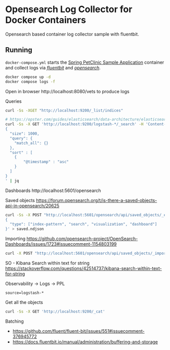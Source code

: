 # Opensearch Log Collector for Docker Containers

Opensearch based container log collector sample with fluentbit.

## Running

`docker-compose.yml` starts the [Spring PetClinic Sample Application](https://github.com/spring-projects/spring-petclinic) container and collect logs via [*fluentbit*](https://fluentbit.io/) and [*opensearch*](https://opensearch.org/).

```sh
docker compose up -d
docker compose logs -f
```

Open in browser http://localhost:8080/vets to produce logs

Queries
```sh
curl -Ss -XGET "http://localhost:9200/_list/indices"

# https://opster.com/guides/elasticsearch/data-architecture/elasticsearch-index-pattern/
curl -Ss -X GET 'http://localhost:9200/logstash-*/_search' -H 'Content-Type: application/json' -d'
{
  "size": 1000,
  "query": {
    "match_all": {}
  },
  "sort" : [
    { 
        "@timestamp" : "asc"
    }
  ]
}
' | jq
```

Dashboards http://localhost:5601/opensearch

Saved objects https://forum.opensearch.org/t/is-there-a-saved-objects-api-in-opensearch/20625

```sh
curl -Ss -X POST "http://localhost:5601/opensearch/api/saved_objects/_export" -H "osd-xsrf: true" -H "Content-Type: application/json" -d'
{
  "type": ["index-pattern", "search", "visualization", "dashboard"]
}' > saved.ndjson
```

Importing https://github.com/opensearch-project/OpenSearch-Dashboards/issues/1723#issuecomment-1154803199
```sh
curl -X POST "http://localhost:5601/opensearch/api/saved_objects/_import?overwrite=true" -H "osd-xsrf: true" --form file=@saved.ndjson
```

SO - Kibana Search within text for string https://stackoverflow.com/questions/42514737/kibana-search-within-text-for-string

Observability -> Logs -> PPL
```
source=logstash-*
```

Get all the objects
```sh
curl -Ss -X GET 'http://localhost:9200/_cat'
```

Batching
* https://github.com/fluent/fluent-bit/issues/551#issuecomment-376945772
* https://docs.fluentbit.io/manual/administration/buffering-and-storage

